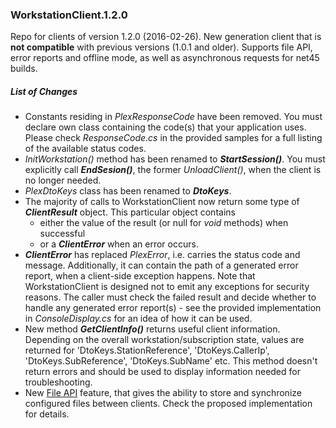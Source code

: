 ### WorkstationClient.1.2.0
Repo for clients of version 1.2.0 (2016-02-26).
New generation client that is **not compatible** with previous versions (1.0.1 and older).
Supports file API, error reports and offline mode, as well as asynchronous requests for net45 builds.

##### List of Changes
- Constants residing in *PlexResponseCode* have been removed. You must declare own class containing the code(s) that your application uses. Please check *ResponseCode.cs* in the provided samples for a full listing of the available status codes.
- *InitWorkstation()* method has been renamed to **_StartSession()_**. You must explicitly call **_EndSesion()_**, the former  *UnloadClient()*, when the client is no longer needed.
- *PlexDtoKeys* class has been renamed to **_DtoKeys_**.
- The majority of calls to WorkstationClient now return some type of **_ClientResult_** object. This particular object contains
  - either the value of the result (or null for *void* methods) when successful
  - or a **_ClientError_** when an error occurs.
- **_ClientError_** has replaced *PlexError*, i.e. carries the status code and message. Additionally, it can contain the path of a generated error report, when a client-side exception happens. Note that WorkstationClient is designed not to emit any exceptions for security reasons. The caller must check the failed result and decide whether to handle any generated error report(s) - see the provided implementation in *ConsoleDisplay.cs* for an idea of how it can be used.
- New method **_GetClientInfo()_** returns useful client information. Depending on the overall workstation/subscription state, values are returned for 'DtoKeys.StationReference', 'DtoKeys.CallerIp', 'DtoKeys.SubReference', 'DtoKeys.SubName' etc. This method doesn't return errors and should be used to display information needed for troubleshooting.
- New [File API](https://github.com/vkokkinid/WorkstationClient.1.2.0/blob/master/FileApi.md ) feature, that gives the ability to store and synchronize configured files between clients. Check the proposed implementation for details.
